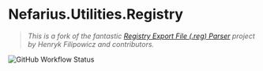 # Nefarius.Utilities.Registry

> *This is a fork of the fantastic [Registry Export File (.reg) Parser](https://www.codeproject.com/Tips/125573/Registry-Export-File-reg-Parser) project by Henryk Filipowicz and contributors.*

![GitHub Workflow Status](https://img.shields.io/github/actions/workflow/status/nefarius/Nefarius.Utilities.Registry/.NET)
